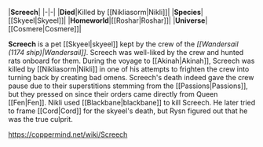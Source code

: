 |**Screech**|
|-|-|
|**Died**|Killed by [[Nikliasorm\|Nikli]]|
|**Species**|[[Skyeel\|Skyeel]]|
|**Homeworld**|[[Roshar\|Roshar]]|
|**Universe**|[[Cosmere\|Cosmere]]|

**Screech** is a pet [[Skyeel\|skyeel]] kept by the crew of the *[[Wandersail (1174 ship)\|Wandersail]]*. Screech was well-liked by the crew and hunted rats onboard for them. During the voyage to [[Akinah\|Akinah]], Screech was killed by [[Nikliasorm\|Nikli]] in one of his attempts to frighten the crew into turning back by creating bad omens. Screech's death indeed gave the crew pause due to their superstitions stemming from the [[Passions\|Passions]], but they pressed on since their orders came directly from Queen [[Fen\|Fen]].
Nikli used [[Blackbane\|blackbane]] to kill Screech. He later tried to frame [[Cord\|Cord]] for the skyeel's death, but Rysn figured out that he was the true culprit.



https://coppermind.net/wiki/Screech